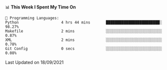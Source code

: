 <!--START_SECTION:waka-->
📊 **This Week I Spent My Time On** 

```text
💬 Programming Languages: 
Python                   4 hrs 44 mins       ████████████████████████░   98.27% 
Makefile                 2 mins              ░░░░░░░░░░░░░░░░░░░░░░░░░   0.87% 
XML                      2 mins              ░░░░░░░░░░░░░░░░░░░░░░░░░   0.78% 
Git Config               0 secs              ░░░░░░░░░░░░░░░░░░░░░░░░░   0.08%

```


 Last Updated on 18/09/2021
<!--END_SECTION:waka-->

<!--
**mdberkey/mdberkey** is a ✨ _special_ ✨ repository because its `README.md` (this file) appears on your GitHub profile.

Here are some ideas to get you started:

- 🔭 I’m currently working on ...
- 🌱 I’m currently learning ...
- 👯 I’m looking to collaborate on ...
- 🤔 I’m looking for help with ...
- 💬 Ask me about ...
- 📫 How to reach me: ...
- 😄 Pronouns: ...
- ⚡ Fun fact: ...
-->
